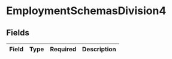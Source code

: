 # EmploymentSchemasDivision4


## Fields

| Field       | Type        | Required    | Description |
| ----------- | ----------- | ----------- | ----------- |